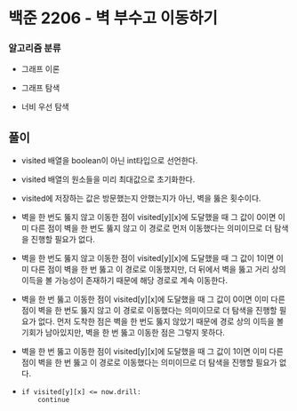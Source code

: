 # 백준 2206 - 벽 부수고 이동하기
### 알고리즘 분류

- 그래프 이론

- 그래프 탐색

- 너비 우선 탐색

## 풀이

- visited 배열을 boolean이 아닌 int타입으로 선언한다.

- visited 배열의 원소들을 미리 최대값으로 초기화한다.

- visited에 저장하는 값은 방문했는지 안했는지가 아닌, 벽을 뚫은 횟수이다.

- 벽을 한 번도 뚫지 않고 이동한 점이 visited[y][x]에 도달했을 때 그 값이 0이면 이미 다른 점이 벽을 한 번도 뚫지 않고 이 경로로 먼저 이동했다는 의미이므로 더 탐색을 진행할 필요가 없다.

- 벽을 한 번도 뚫지 않고 이동한 점이 visited[y][x]에 도달했을 때 그 값이 1이면 이미 다른 점이 벽을 한 번 뚫고 이 경로로 이동했지만, 더 뒤에서 벽을 뚫고 거리 상의 이득을 볼 가능성이 존재하기 때문에 해당 경로로 계속 이동한다.

- 벽을 한 번 뚫고 이동한 점이 visited[y][x]에 도달했을 때 그 값이 0이면 이미 다른 점이 벽을 한 번도 뚫지 않고 이 경로로 이동했다는 의미이므로 더 탐색을 진행할 필요가 없다. 먼저 도착한 점은 벽을 한 번도 뚫지 않았기 때문에 경로 상의 이득을 볼 기회가 남아있지만, 벽을 한 번 뚫고 이동한 점은 그렇지 못하다.

- 벽을 한 번 뚫고 이동한 점이 visited[y][x]에 도달했을 때 그 값이 1이면 이미 다른 점이 벽을 한 번 뚫고 이 경로로 이동했다는 의미이므로 더 탐색을 진행할 필요가 없다.

-   ```
    if visited[y][x] <= now.drill:
        continue
    ```
